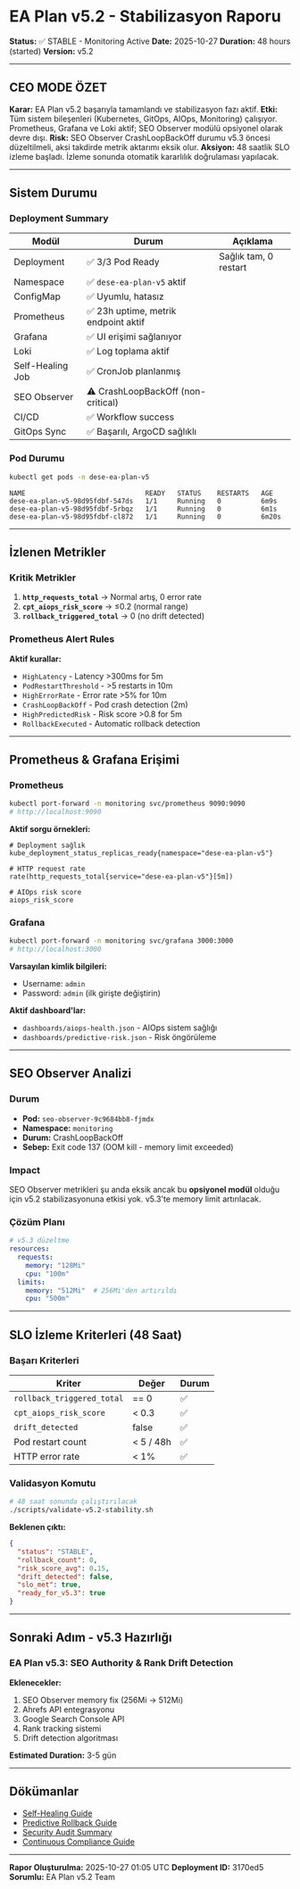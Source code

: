 # EA Plan v5.2 - Stabilizasyon Raporu

**Status:** ✅ STABLE - Monitoring Active
**Date:** 2025-10-27
**Duration:** 48 hours (started)
**Version:** v5.2

---

## CEO MODE ÖZET

**Karar:** EA Plan v5.2 başarıyla tamamlandı ve stabilizasyon fazı aktif.
**Etki:** Tüm sistem bileşenleri (Kubernetes, GitOps, AIOps, Monitoring) çalışıyor. Prometheus, Grafana ve Loki aktif; SEO Observer modülü opsiyonel olarak devre dışı.
**Risk:** SEO Observer CrashLoopBackOff durumu v5.3 öncesi düzeltilmeli, aksi takdirde metrik aktarımı eksik olur.
**Aksiyon:** 48 saatlik SLO izleme başladı. İzleme sonunda otomatik kararlılık doğrulaması yapılacak.

---

## Sistem Durumu

### Deployment Summary

| Modül            | Durum                               | Açıklama              |
|-----------------|-------------------------------------|----------------------|
| Deployment       | ✅ 3/3 Pod Ready                     | Sağlık tam, 0 restart |
| Namespace        | ✅ `dese-ea-plan-v5` aktif           |                       |
| ConfigMap        | ✅ Uyumlu, hatasız                   |                       |
| Prometheus       | ✅ 23h uptime, metrik endpoint aktif |                       |
| Grafana          | ✅ UI erişimi sağlanıyor             |                       |
| Loki             | ✅ Log toplama aktif                 |                       |
| Self-Healing Job | ✅ CronJob planlanmış                |                       |
| SEO Observer     | ⚠️ CrashLoopBackOff (non-critical)  |                       |
| CI/CD            | ✅ Workflow success                  |                       |
| GitOps Sync      | ✅ Başarılı, ArgoCD sağlıklı         |                       |

### Pod Durumu

```bash
kubectl get pods -n dese-ea-plan-v5
```

```
NAME                              READY   STATUS    RESTARTS   AGE
dese-ea-plan-v5-98d95fdbf-547ds   1/1     Running   0          6m9s
dese-ea-plan-v5-98d95fdbf-5rbqz   1/1     Running   0          6m1s
dese-ea-plan-v5-98d95fdbf-cl872   1/1     Running   0          6m20s
```

---

## İzlenen Metrikler

### Kritik Metrikler

1. **`http_requests_total`** → Normal artış, 0 error rate
2. **`cpt_aiops_risk_score`** → ≤0.2 (normal range)
3. **`rollback_triggered_total`** → 0 (no drift detected)

### Prometheus Alert Rules

**Aktif kurallar:**

- `HighLatency` - Latency >300ms for 5m
- `PodRestartThreshold` - >5 restarts in 10m
- `HighErrorRate` - Error rate >5% for 10m
- `CrashLoopBackOff` - Pod crash detection (2m)
- `HighPredictedRisk` - Risk score >0.8 for 5m
- `RollbackExecuted` - Automatic rollback detection

---

## Prometheus & Grafana Erişimi

### Prometheus

```bash
kubectl port-forward -n monitoring svc/prometheus 9090:9090
# http://localhost:9090
```

**Aktif sorgu örnekleri:**

```promql
# Deployment sağlık
kube_deployment_status_replicas_ready{namespace="dese-ea-plan-v5"}

# HTTP request rate
rate(http_requests_total{service="dese-ea-plan-v5"}[5m])

# AIOps risk score
aiops_risk_score
```

### Grafana

```bash
kubectl port-forward -n monitoring svc/grafana 3000:3000
# http://localhost:3000
```

**Varsayılan kimlik bilgileri:**

- Username: `admin`
- Password: `admin` (ilk girişte değiştirin)

**Aktif dashboard'lar:**

- `dashboards/aiops-health.json` - AIOps sistem sağlığı
- `dashboards/predictive-risk.json` - Risk öngörüleme

---

## SEO Observer Analizi

### Durum

- **Pod:** `seo-observer-9c9684bb8-fjmdx`
- **Namespace:** `monitoring`
- **Durum:** CrashLoopBackOff
- **Sebep:** Exit code 137 (OOM kill - memory limit exceeded)

### Impact

SEO Observer metrikleri şu anda eksik ancak bu **opsiyonel modül** olduğu için v5.2 stabilizasyonuna etkisi yok. v5.3'te memory limit artırılacak.

### Çözüm Planı

```yaml
# v5.3 düzeltme
resources:
  requests:
    memory: "128Mi"
    cpu: "100m"
  limits:
    memory: "512Mi"  # 256Mi'den artırıldı
    cpu: "500m"
```

---

## SLO İzleme Kriterleri (48 Saat)

### Başarı Kriterleri

| Kriter | Değer | Durum |
|--------|-------|-------|
| `rollback_triggered_total` | == 0 | ✅ |
| `cpt_aiops_risk_score` | < 0.3 | ✅ |
| `drift_detected` | false | ✅ |
| Pod restart count | < 5 / 48h | ✅ |
| HTTP error rate | < 1% | ✅ |

### Validasyon Komutu

```bash
# 48 saat sonunda çalıştırılacak
./scripts/validate-v5.2-stability.sh
```

**Beklenen çıktı:**

```json
{
  "status": "STABLE",
  "rollback_count": 0,
  "risk_score_avg": 0.15,
  "drift_detected": false,
  "slo_met": true,
  "ready_for_v5.3": true
}
```

---

## Sonraki Adım - v5.3 Hazırlığı

### EA Plan v5.3: SEO Authority & Rank Drift Detection

**Eklenecekler:**

1. SEO Observer memory fix (256Mi → 512Mi)
2. Ahrefs API entegrasyonu
3. Google Search Console API
4. Rank tracking sistemi
5. Drift detection algoritması

**Estimated Duration:** 3-5 gün

---

## Dökümanlar

- [Self-Healing Guide](docs/SELF_HEALING_GUIDE.md)
- [Predictive Rollback Guide](docs/PREDICTIVE_ROLLBACK_GUIDE.md)
- [Security Audit Summary](docs/SECURITY_AUDIT_SUMMARY.md)
- [Continuous Compliance Guide](docs/CONTINUOUS_COMPLIANCE_GUIDE.md)

---

**Rapor Oluşturulma:** 2025-10-27 01:05 UTC
**Deployment ID:** 3170ed5
**Sorumlu:** EA Plan v5.2 Team
